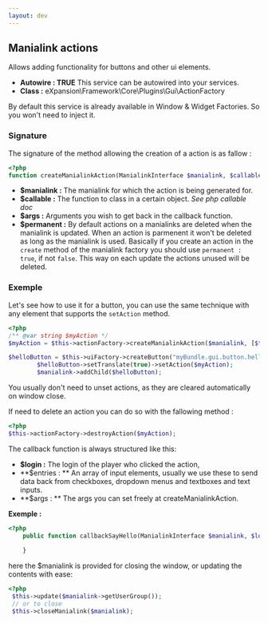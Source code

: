```yaml
---
layout: dev
---
```


## Manialink actions

Allows adding functionality for buttons and other ui elements.
 
* **Autowire : TRUE** This service can be autowired into your services. 
* **Class :** eXpansion\Framework\Core\Plugins\Gui\ActionFactory

By default this service is already available in Window & Widget Factories. So you won't need to inject it. 

### Signature

The signature of the method allowing the creation of a action is as fallow : 
```php
<?php 
function createManialinkAction(ManialinkInterface $manialink, $callable, $args, $permanent = false);
```

* **$manialink :** The manialink for which the action is being generated for.
* **$callable :** The function to class in a certain object. _See php callable doc_
* **$args :** Arguments you wish to get back in the callback function. 
* **$permanent :** By default actions on a manialinks are deleted when the manialink is updated. When an action is parmenent it won't be deleted as long as the manialink is used. Basically if you create an action in the `create` method of the manialink factory you should use `permanent : true`, if not `false`. This way on each update the actions unused will be deleted.

### Exemple 

Let's see how to use it for a button, you can use the same technique with any element that supports the `setAction` method. 

```php
<?php
/** @var string $myAction */
$myAction = $this->actionFactory->createManialinkAction($manialink, [$this, 'callbackSayHello'], null);

$helloButton = $this->uiFactory->createButton("myBundle.gui.button.hello", uiButton::TYPE_DECORATED);
        $helloButton->setTranslate(true)->setAction($myAction);
        $manialink->addChild($helloButton);
```
 
You usually don't need to unset actions, as they are cleared automatically on window close.

If need to delete an action you can do so with the fallowing method :
```php
<?php
$this->actionFactory->destroyAction($myAction);
```

The callback function is always structured like this:
* **$login :** The login of the player who clicked the action,
* **$entries : ** An array of input elements, usually we use these to send data back from checkboxes, dropdown menus and 
textboxes and text inputs.
* **$args : ** The args you can set freely at createManialinkAction.

**Exemple :**
```php
<?php
    public function callbackSayHello(ManialinkInterface $manialink, $login, $entries, $args) {
    
    }
```

here the $manialink is provided for closing the window, or updating the contents with ease:
```php
<?php
 $this->update($manialink->getUserGroup());
 // or to close
 $this->closeManialink($manialink);
```
